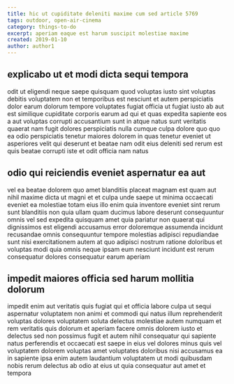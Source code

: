 ```yaml
---
title: hic ut cupiditate deleniti maxime cum sed article 5769
tags: outdoor, open-air-cinema
category: things-to-do
excerpt: aperiam eaque est harum suscipit molestiae maxime
created: 2019-01-10
author: author1
---
```


## explicabo ut et modi dicta sequi tempora

odit ut eligendi neque saepe quisquam quod voluptas iusto sint voluptas debitis voluptatem non et temporibus est nesciunt et autem perspiciatis dolor earum dolorum tempore voluptates fugiat officia ut fugiat iusto ab aut est similique cupiditate corporis earum ad qui et quas expedita sapiente eos a aut voluptas corrupti accusantium sunt in atque natus sunt veritatis quaerat nam fugit dolores perspiciatis nulla cumque culpa dolore quo quo ea odio perspiciatis tenetur maiores dolorem in quas tenetur eveniet ut asperiores velit qui deserunt et beatae nam odit eius deleniti sed rerum est quis beatae corrupti iste et odit officia nam natus

## odio qui reiciendis eveniet aspernatur ea aut

vel ea beatae dolorem quo amet blanditiis placeat magnam est quam aut nihil maxime dicta ut magni et et culpa unde saepe ut minima occaecati eveniet ea molestiae totam eius illo enim quia inventore eveniet sint rerum sunt blanditiis non quia ullam quam ducimus labore deserunt consequuntur omnis vel sed expedita quisquam amet quia pariatur non quaerat qui dignissimos est eligendi accusamus error doloremque assumenda incidunt recusandae omnis consequuntur tempore molestias adipisci repudiandae sunt nisi exercitationem autem at quo adipisci nostrum ratione doloribus et voluptas modi quia omnis neque ipsam eum nesciunt incidunt est rerum consequatur dolores consequatur earum aperiam

## impedit maiores officia sed harum mollitia dolorum

impedit enim aut veritatis quis fugiat qui et officia labore culpa ut sequi aspernatur voluptatem non animi et commodi qui natus illum reprehenderit voluptas dolores voluptatem soluta delectus molestiae autem numquam et rem veritatis quis dolorum et aperiam facere omnis dolorem iusto et delectus sed non possimus fugit et autem nihil consequatur qui sapiente natus perferendis et occaecati est saepe in eius vel dolores minus quis vel voluptatem dolorem voluptas amet voluptates doloribus nisi accusamus ea in sapiente ipsa enim autem laudantium voluptatem ut modi quibusdam nobis rerum delectus ab odio at eius ut quia consequatur aut amet et tempora
